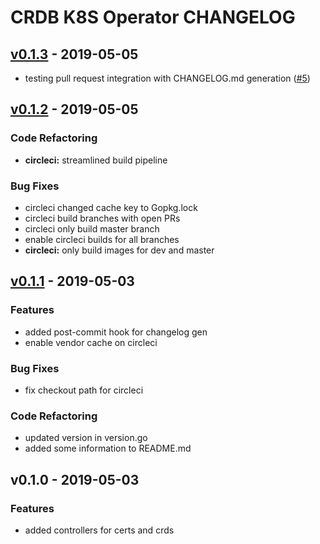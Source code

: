 # CRDB K8S Operator CHANGELOG


<a name="v0.1.3"></a>
## [v0.1.3] - 2019-05-05

- testing pull request integration with CHANGELOG.md generation ([#5](https://github.com/smartmachine/crdb-operator/issues/5))


<a name="v0.1.2"></a>
## [v0.1.2] - 2019-05-05
### Code Refactoring
- **circleci:** streamlined build pipeline

### Bug Fixes
- circleci changed cache key to Gopkg.lock
- circleci build branches with open PRs
- circleci only build master branch
- enable circleci builds for all branches
- **circleci:** only build images for dev and master


<a name="v0.1.1"></a>
## [v0.1.1] - 2019-05-03
### Features
- added post-commit hook for changelog gen
- enable vendor cache on circleci

### Bug Fixes
- fix checkout path for circleci

### Code Refactoring
- updated version in version.go
- added some information to README.md


<a name="v0.1.0"></a>
## v0.1.0 - 2019-05-03
### Features
- added controllers for certs and crds


[Unreleased]: https://github.com/smartmachine/crdb-operator/compare/v0.1.3...HEAD
[v0.1.3]: https://github.com/smartmachine/crdb-operator/compare/v0.1.2...v0.1.3
[v0.1.2]: https://github.com/smartmachine/crdb-operator/compare/v0.1.1...v0.1.2
[v0.1.1]: https://github.com/smartmachine/crdb-operator/compare/v0.1.0...v0.1.1
